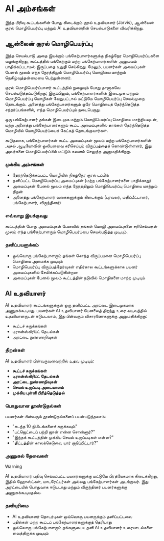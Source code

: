 # AI அம்சங்கள்

இந்த பிரிவு கூட்டங்களின் போது கிடைக்கும் குரல் உதவியாளர் (Jarvis), ஆன்லைன் குரல் மொழிபெயர்ப்பு மற்றும் AI உதவியாளரின் செயல்பாடுகளை விவரிக்கிறது.

## ஆன்லைன் குரல் மொழிபெயர்ப்பு

இந்த செயல்பாடு அதை இயக்கும் பங்கேற்பாளர்களுக்கு நிகழ்நேர மொழிபெயர்ப்புகளை வழங்குகிறது, கூட்டத்தில் பங்கேற்கும் மற்ற பங்கேற்பாளர்களின் அனுபவம் பாதிக்கப்படாமல் இருப்பதை உறுதி செய்கிறது. மேலும், பயனர்கள் அமைப்புகள் பேனல் மூலம் எந்த நேரத்திலும் மொழிபெயர்ப்பு மொழியை மாற்றும் நெகிழ்வுத்தன்மையை பெற்றுள்ளனர்.

குரல் மொழிபெயர்ப்பாளர் கூட்டத்தில் நுழையும் போது தானாகவே செயல்படுத்தப்படுகிறது; இருப்பினும், பங்கேற்பாளர்களின் இடைமுக மற்றும் மொழிபெயர்ப்பு மொழிகள் வேறுபட்டால் மட்டுமே மொழிபெயர்ப்பு செயல்முறை தொடங்கும். அனைத்து பங்கேற்பாளர்களும் ஒரே மொழியைத் தேர்ந்தெடுத்த சந்தர்ப்பங்களில், எந்த மொழிபெயர்ப்பும் நடைபெறாது.

ஒரு பங்கேற்பாளர் தங்கள் இடைமுக மற்றும் மொழிபெயர்ப்பு மொழியை மாற்றியவுடன், மற்ற அனைத்து பங்கேற்பாளர்களும் கூட்ட அமைப்புகளில் தாங்கள் தேர்ந்தெடுத்த மொழியில் மொழிபெயர்ப்பைக் கேட்கத் தொடங்குவார்கள்.

கூடுதலாக, பங்கேற்பாளர்கள் கூட்ட அமைப்புகள் மூலம் மற்ற பங்கேற்பாளர்களின் அசல் ஆடியோவின் ஒலியளவை சரிசெய்யும் விருப்பத்தைக் கொண்டுள்ளனர், இது அவர்களை மொழிபெயர்ப்பில் மட்டும் கவனம் செலுத்த அனுமதிக்கிறது.

### முக்கிய அம்சங்கள்

- தேர்ந்தெடுக்கப்பட்ட மொழியில் நிகழ்நேர குரல் டப்பிங்
- தனிப்பட்ட மொழிபெயர்ப்பு அமைப்புகள் (மற்ற பங்கேற்பாளர்களை பாதிக்காது)
- அமைப்புகள் பேனல் மூலம் எந்த நேரத்திலும் மொழிபெயர்ப்பு மொழியை மாற்றும் திறன்
- அனைத்து பங்கேற்பாளர் வகைகளுக்கும் கிடைக்கும் (புரவலர், மதிப்பீட்டாளர், பங்கேற்பாளர், விருந்தினர்)

### எவ்வாறு இயக்குவது

கூட்டத்தின் போது அமைப்புகள் பேனலில் தங்கள் மொழி அமைப்புகளை சரிசெய்வதன் மூலம் எந்த பங்கேற்பாளரும் மொழிபெயர்ப்பை செயல்படுத்த முடியும்.

### தனிப்பயனாக்கம்

- ஒவ்வொரு பங்கேற்பாளரும் தங்கள் சொந்த விருப்பமான மொழிபெயர்ப்பு மொழியை அமைக்க முடியும்
- மொழிபெயர்ப்பு விருப்பத்தேர்வுகள் எதிர்கால கூட்டங்களுக்காக பயனர் அமைப்புகளில் சேமிக்கப்படுகின்றன
- அமைப்புகள் பேனல் மூலம் கூட்டத்தின் நடுவில் மொழிகளை மாற்ற முடியும்

## AI உதவியாளர்

AI உதவியாளர் கூட்டங்களுக்குள் ஒரு தனிப்பட்ட அரட்டை இடைமுகமாக அணுகக்கூடியது. பயனர்கள் AI உதவியாளர் பேனலைத் திறந்து உரை வடிவத்தில் உதவியாளருடன் ஈடுபடலாம், இது பின்வரும் விசாரணைகளுக்கு அனுமதிக்கிறது:

- கூட்டச் சுருக்கங்கள்
- டிரான்ஸ்கிரிப்ட் தேடல்கள்
- அரட்டை நுண்ணறிவுகள்

### திறன்கள்

AI உதவியாளர் பின்வருவனவற்றில் உதவ முடியும்:

- **கூட்டச் சுருக்கங்கள்**
- **டிரான்ஸ்கிரிப்ட் தேடல்கள்**
- **அரட்டை நுண்ணறிவுகள்**
- **செயல் உருப்படி அடையாளம்**
- **முக்கிய புள்ளி பிரித்தெடுத்தல்**

### பொதுவான தூண்டுதல்கள்

பயனர்கள் பின்வரும் தூண்டுதல்களைப் பயன்படுத்தலாம்:

- "கடந்த 10 நிமிடங்களைச் சுருக்கவும்"
- "பட்ஜெட்டைப் பற்றி ஜான் என்ன சொன்னார்?"
- "இந்தக் கூட்டத்தின் முக்கிய செயல் உருப்படிகள் என்ன?"
- "திட்டத்தின் காலக்கெடுவை யார் குறிப்பிட்டார்?"

### அணுகல் தேவைகள்

> [!WARNING]
> AI உதவியாளர் பதிவு செய்யப்பட்ட பயனர்களுக்கு மட்டுமே பிரத்யேகமாக கிடைக்கிறது, இதில் ஹோஸ்ட்கள், மாடரேட்டர்கள் அல்லது பங்கேற்பாளர்கள் அடங்குவர். இது அரட்டையில் பொதுவாக ஈடுபடாது மற்றும் விருந்தினர் பயனர்களுக்கு அணுகக்கூடியதல்ல.

### தனியுரிமை

- AI உதவியாளர் தொடர்புகள் ஒவ்வொரு பயனருக்கும் தனிப்பட்டவை
- பதில்கள் மற்ற கூட்டப் பங்கேற்பாளர்களுக்குத் தெரியாது
- ஒவ்வொரு பங்கேற்பாளரும் தங்களுடைய தனி AI உதவியாளர் உரையாடல்களை வைத்திருக்க முடியும்